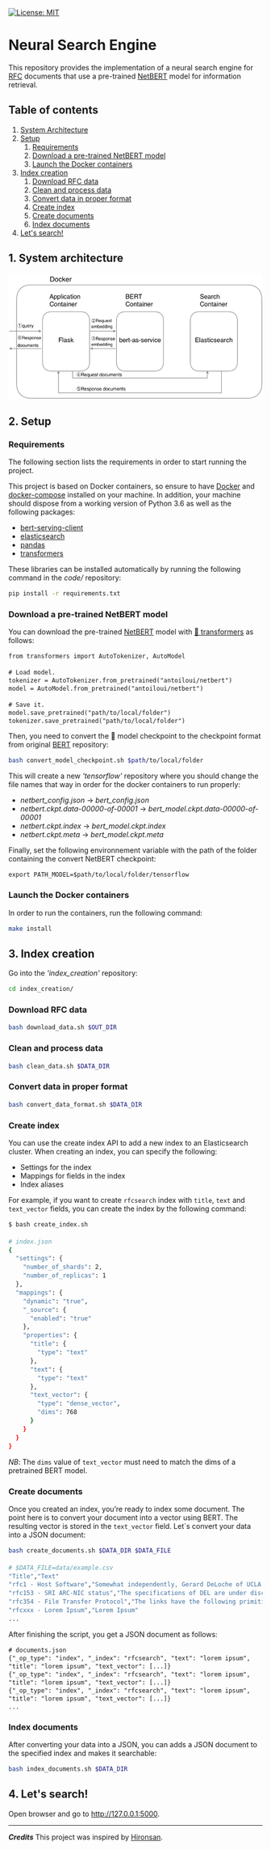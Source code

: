 [![License: MIT](https://img.shields.io/badge/License-MIT-yellow.svg)](https://opensource.org/licenses/MIT)

# Neural Search Engine

This repository provides the implementation of a neural search engine for [RFC](https://en.wikipedia.org/wiki/Request_for_Comments) documents that use a pre-trained [NetBERT](https://github.com/antoiloui/netbert) model for information retrieval.

## Table of contents
1. [System Architecture](#architecture)
2. [Setup](#setup)
    1. [Requirements](#requirements)
    2. [Download a pre-trained NetBERT model](#download_netbert)
    3. [Launch the Docker containers](#launch)
3. [Index creation](#index_creation)
    1. [Download RFC data](#donwload_rfc)
    2. [Clean and process data](#process_rfc)
    3. [Convert data in proper format](#convert_data)
    4. [Create index](#create_index)
    5. [Create documents](#create_documents)
    6. [Index documents](#index_documents)
4. [Let's search!](#search)


## 1. System architecture <a name="architecture"></a>

![System architecture](./-/figures/architecture.png)


## 2. Setup <a name="setup"></a>

### Requirements <a name="requirements"></a>
The following section lists the requirements in order to start running the project.

This project is based on Docker containers, so ensure to have [Docker](https://docs.docker.com/v17.12/install/) and [docker-compose](https://docs.docker.com/compose/install/) installed on your machine. In addition, your machine should dispose from a working version of Python 3.6 as well as the following packages:
- [bert-serving-client](https://pypi.org/project/bert-serving-client/)
- [elasticsearch](https://pypi.org/project/elasticsearch/)
- [pandas](https://pypi.org/project/pandas/)
- [transformers](https://pypi.org/project/transformers/)

These libraries can be installed automatically by running the following command in the *code/* repository:
```bash
pip install -r requirements.txt
```

### Download a pre-trained NetBERT model <a name="download_netbert"></a>
You can download the pre-trained [NetBERT](https://github.com/antoiloui/netbert) model with [🤗 transformers](https://github.com/huggingface/transformers) as follows:
```
from transformers import AutoTokenizer, AutoModel

# Load model.
tokenizer = AutoTokenizer.from_pretrained("antoiloui/netbert")
model = AutoModel.from_pretrained("antoiloui/netbert")

# Save it.
model.save_pretrained("path/to/local/folder")
tokenizer.save_pretrained("path/to/local/folder")
```

Then, you need to convert the 🤗 model checkpoint to the checkpoint format from original [BERT](https://github.com/google-research/bert) repository:
```bash
bash convert_model_checkpoint.sh $path/to/local/folder
```

This will create a new *'tensorflow'* repository where you should change the file names that way in order for the docker containers to run properly:
- *netbert_config.json* -> *bert_config.json*
- *netbert.ckpt.data-00000-of-00001* -> *bert_model.ckpt.data-00000-of-00001*
- *netbert.ckpt.index* -> *bert_model.ckpt.index*
- *netbert.ckpt.meta* -> *bert_model.ckpt.meta*

Finally, set the following environnement variable with the path of the folder containing the convert NetBERT checkpoint:
```
export PATH_MODEL=$path/to/local/folder/tensorflow
```

###  Launch the Docker containers <a name="launch"></a>
In order to run the containers, run the following command:
```bash
make install
```

## 3. Index creation <a name="index_creation"></a>

Go into the *'index_creation'* repository:
```bash
cd index_creation/
```

### Download RFC data <a name="download_rfc"></a>
```bash
bash download_data.sh $OUT_DIR
```

### Clean and process data <a name="process_rfc"></a>
```bash
bash clean_data.sh $DATA_DIR
```

### Convert data in proper format <a name="convert_data"></a>
```bash
bash convert_data_format.sh $DATA_DIR
```

### Create index <a name="create_index"></a>
You can use the create index API to add a new index to an Elasticsearch cluster. When creating an index, you can specify the following:
* Settings for the index
* Mappings for fields in the index
* Index aliases

For example, if you want to create `rfcsearch` index with `title`, `text` and `text_vector` fields, you can create the index by the following command:

```bash
$ bash create_index.sh

# index.json
{
  "settings": {
    "number_of_shards": 2,
    "number_of_replicas": 1
  },
  "mappings": {
    "dynamic": "true",
    "_source": {
      "enabled": "true"
    },
    "properties": {
      "title": {
        "type": "text"
      },
      "text": {
        "type": "text"
      },
      "text_vector": {
        "type": "dense_vector",
        "dims": 768
      }
    }
  }
}
```

*NB*: The `dims` value of `text_vector` must need to match the dims of a pretrained BERT model.


### Create documents <a name="create_documents"></a>
Once you created an index, you’re ready to index some document. The point here is to convert your document into a vector using BERT. The resulting vector is stored in the `text_vector` field. Let`s convert your data into a JSON document:

```bash
bash create_documents.sh $DATA_DIR $DATA_FILE

# $DATA_FILE=data/example.csv
"Title","Text"
"rfc1 - Host Software","Somewhat independently, Gerard DeLoche of UCLA has been working on the HOST-IMP interface."
"rfc153 - SRI ARC-NIC status","The specifications of DEL are under discussion. The following diagrams show the sequence of actions."
"rfc354 - File Transfer Protocol","The links have the following primitive characteristics. They are always functioning and there are always 32 of them."
"rfcxxx - Lorem Ipsum","Lorem Ipsum"
...
```

After finishing the script, you get a JSON document as follows:

```
# documents.json
{"_op_type": "index", "_index": "rfcsearch", "text": "lorem ipsum", "title": "lorem ipsum", "text_vector": [...]}
{"_op_type": "index", "_index": "rfcsearch", "text": "lorem ipsum", "title": "lorem ipsum", "text_vector": [...]}
{"_op_type": "index", "_index": "rfcsearch", "text": "lorem ipsum", "title": "lorem ipsum", "text_vector": [...]}
...
```

### Index documents <a name="index_documents"></a>
After converting your data into a JSON, you can adds a JSON document to the specified index and makes it searchable:
```bash
bash index_documents.sh $DATA_DIR
```

## 4. Let's search! <a name="search"></a>

Open browser and go to http://127.0.0.1:5000.

***

***Credits*** This project was inspired by [Hironsan](https://github.com/Hironsan/bertsearch).
